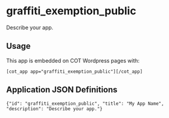 graffiti_exemption_public
===========
Describe your app.

Usage
-----
This app is embedded on COT Wordpress pages with:

`[cot_app app="graffiti_exemption_public"][/cot_app]`

Application JSON Definitions
----------------------------
`{"id": "graffiti_exemption_public", "title": "My App Name", "description": "Describe your app."}`
